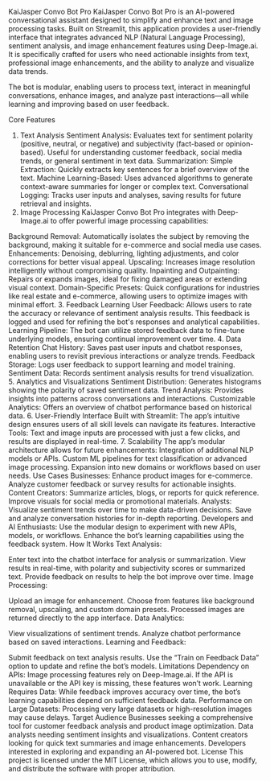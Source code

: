 KaiJasper Convo Bot Pro
KaiJasper Convo Bot Pro is an AI-powered conversational assistant designed to simplify and enhance text and image processing tasks. Built on Streamlit, this application provides a user-friendly interface that integrates advanced NLP (Natural Language Processing), sentiment analysis, and image enhancement features using Deep-Image.ai. It is specifically crafted for users who need actionable insights from text, professional image enhancements, and the ability to analyze and visualize data trends.

The bot is modular, enabling users to process text, interact in meaningful conversations, enhance images, and analyze past interactions—all while learning and improving based on user feedback.

Core Features
1. Text Analysis
Sentiment Analysis: Evaluates text for sentiment polarity (positive, neutral, or negative) and subjectivity (fact-based or opinion-based).
Useful for understanding customer feedback, social media trends, or general sentiment in text data.
Summarization:
Simple Extraction: Quickly extracts key sentences for a brief overview of the text.
Machine Learning-Based: Uses advanced algorithms to generate context-aware summaries for longer or complex text.
Conversational Logging: Tracks user inputs and analyses, saving results for future retrieval and insights.
2. Image Processing
KaiJasper Convo Bot Pro integrates with Deep-Image.ai to offer powerful image processing capabilities:

Background Removal: Automatically isolates the subject by removing the background, making it suitable for e-commerce and social media use cases.
Enhancements: Denoising, deblurring, lighting adjustments, and color corrections for better visual appeal.
Upscaling: Increases image resolution intelligently without compromising quality.
Inpainting and Outpainting: Repairs or expands images, ideal for fixing damaged areas or extending visual context.
Domain-Specific Presets: Quick configurations for industries like real estate and e-commerce, allowing users to optimize images with minimal effort.
3. Feedback Learning
User Feedback: Allows users to rate the accuracy or relevance of sentiment analysis results. This feedback is logged and used for refining the bot's responses and analytical capabilities.
Learning Pipeline: The bot can utilize stored feedback data to fine-tune underlying models, ensuring continual improvement over time.
4. Data Retention
Chat History: Saves past user inputs and chatbot responses, enabling users to revisit previous interactions or analyze trends.
Feedback Storage: Logs user feedback to support learning and model training.
Sentiment Data: Records sentiment analysis results for trend visualization.
5. Analytics and Visualizations
Sentiment Distribution: Generates histograms showing the polarity of saved sentiment data.
Trend Analysis: Provides insights into patterns across conversations and interactions.
Customizable Analytics: Offers an overview of chatbot performance based on historical data.
6. User-Friendly Interface
Built with Streamlit: The app’s intuitive design ensures users of all skill levels can navigate its features.
Interactive Tools: Text and image inputs are processed with just a few clicks, and results are displayed in real-time.
7. Scalability
The app’s modular architecture allows for future enhancements:
Integration of additional NLP models or APIs.
Custom ML pipelines for text classification or advanced image processing.
Expansion into new domains or workflows based on user needs.
Use Cases
Businesses:
Enhance product images for e-commerce.
Analyze customer feedback or survey results for actionable insights.
Content Creators:
Summarize articles, blogs, or reports for quick reference.
Improve visuals for social media or promotional materials.
Analysts:
Visualize sentiment trends over time to make data-driven decisions.
Save and analyze conversation histories for in-depth reporting.
Developers and AI Enthusiasts:
Use the modular design to experiment with new APIs, models, or workflows.
Enhance the bot’s learning capabilities using the feedback system.
How It Works
Text Analysis:

Enter text into the chatbot interface for analysis or summarization.
View results in real-time, with polarity and subjectivity scores or summarized text.
Provide feedback on results to help the bot improve over time.
Image Processing:

Upload an image for enhancement.
Choose from features like background removal, upscaling, and custom domain presets.
Processed images are returned directly to the app interface.
Data Analytics:

View visualizations of sentiment trends.
Analyze chatbot performance based on saved interactions.
Learning and Feedback:

Submit feedback on text analysis results.
Use the “Train on Feedback Data” option to update and refine the bot’s models.
Limitations
Dependency on APIs: Image processing features rely on Deep-Image.ai. If the API is unavailable or the API key is missing, these features won’t work.
Learning Requires Data: While feedback improves accuracy over time, the bot’s learning capabilities depend on sufficient feedback data.
Performance on Large Datasets: Processing very large datasets or high-resolution images may cause delays.
Target Audience
Businesses seeking a comprehensive tool for customer feedback analysis and product image optimization.
Data analysts needing sentiment insights and visualizations.
Content creators looking for quick text summaries and image enhancements.
Developers interested in exploring and expanding an AI-powered bot.
License
This project is licensed under the MIT License, which allows you to use, modify, and distribute the software with proper attribution.
